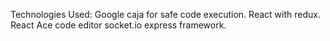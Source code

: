 Technologies Used:
Google caja for safe code execution.
React with redux.
React Ace code editor
socket.io
express framework.
